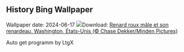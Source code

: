 ## History Bing Wallpaper
Wallpaper date: 2024-06-17
![](https://www.bing.com/th?id=OHR.RedFoxDad_FR-CA8573396547_UHD.jpg&w=1000)Download: [Renard roux mâle et son renardeau, Washington, États-Unis (© Chase Dekker/Minden Pictures)](https://www.bing.com/th?id=OHR.RedFoxDad_FR-CA8573396547_UHD.jpg)

Auto get programm by LtgX
